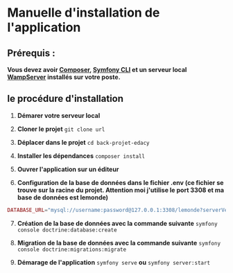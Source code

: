 # Manuelle d'installation de l'application

## Prérequis :
**Vous devez avoir [Composer](https://getcomposer.org/download/), [Symfony CLI](https://symfony.com/download) et un serveur local [WampServer](https://www.wampserver.com/en/download-wampserver-64bits/) installés sur votre poste.**

## le procédure d'installation

1. **Démarer votre serveur local**

2. **Cloner le projet**
`git clone url`

3. **Déplacer dans le projet**
`cd back-projet-edacy`

4. **Installer les dépendances**
`composer install`

5. **Ouvrer l'application sur un éditeur**

6. **Configuration de la base de données dans le fichier .env (ce fichier se trouve sur la racine du projet. Attention moi j'utilise le port 3308 et ma base de données est lemonde)**
```php
DATABASE_URL="mysql://username:password@127.0.0.1:3308/lemonde?serverVersion=5.7&charset=utf8mb4"
```

7. **Création de la base de données avec la commande suivante**
`symfony console doctrine:database:create`

8. **Migration de la base de données avec la commande suivante**
`symfony console doctrine:migrations:migrate`

9. **Démarage de l'application**
`symfony serve`
**ou**
`symfony server:start`
